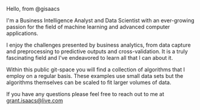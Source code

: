 Hello, from @gisaacs

I'm a Business Intelligence Analyst and Data Scientist with an ever-growing passion for the field of machine learning and advanced computer applications.

I enjoy the challenges presented by business analytics, from data capture and preprocessing to predictive outputs and cross-validation.
It is a truly fascinating field and I've endeavored to learn all that I can about it.

Within this public git-space you will find a collection of algorithms that I employ on a regular basis.
These examples use small data sets but the algorithms themselves can be scaled to fit larger volumes of data.

If you have any questions please feel free to reach out to me at grant.isaacs@live.com

